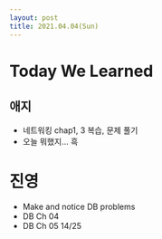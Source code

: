 ```yaml
---
layout: post
title: 2021.04.04(Sun)
---
```


# Today We Learned

## 애지

- 네트워킹 chap1, 3 복습, 문제 풀기
- 오늘 뭐했지... 흑

# 진영

- Make and notice DB problems
- DB Ch 04
- DB Ch 05 14/25